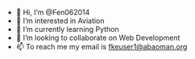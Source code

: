 - 👋 Hi, I’m @Fen062014
- 👀 I’m interested in Aviation
- 🌱 I’m currently learning Python
- 💞️ I’m looking to collaborate on Web Development
- 📫 To reach me my email is fkeuser1@abaoman.org 

<!---
Fen062014/Fen062014 is a ✨ special ✨ repository because its `README.md` (this file) appears on your GitHub profile.
You can click the Preview link to take a look at your changes.
--->
